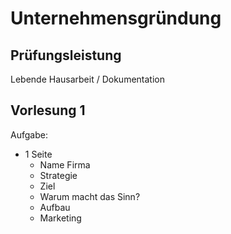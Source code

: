 # Unternehmensgründung

## Prüfungsleistung
Lebende Hausarbeit / Dokumentation


## Vorlesung 1
Aufgabe:
-	1 Seite
    - Name Firma
    - Strategie
    - Ziel
    - Warum macht das Sinn?
    - Aufbau
    - Marketing
